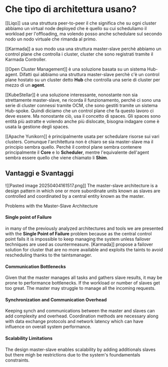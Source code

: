 # Che tipo di architettura usano?

 [[Liqo]] usa una struttura peer-to-peer il che significa che su ogni cluster abbiamo un virtual node deployed che è quello su cui scheduliamo il workload per l'offloading, ma volendo posso anche schedulare sul secondo nodo un nodo virtuale che rimanda al primo.
 
[[Karmada]] a suo modo usa una struttura master-slave perchè abbiamo un control plane che controlla i cluster, cluster che sono registrati tramite il Karmada Controller.

[[Open Cluster Management]] è una soluzione basata su un sistema Hub-agent. Difatti qui abbiamo una struttura master-slave perchè c'è un control plane hostato su un cluster detto **Hub** che controlla una serie di cluster per mezzo di un **agent**. 

[[KubeStellar]] è una soluzione interessante, nonostante non sia strettamente master-slave, ne ricorda il funzionamento, perchè ci sono una serie di cluster connessi tramite OCM, che sono gestiti tramite un sistema Hub-spoke. Quindi diciamo che un control plane che fa questo lavoro ci deve essere. 
Ma nonostante ciò, usa il concetto di spaces. Gli spaces sono entità più astratte e volendo anche più dislocate, bisogna indagare come è usata la gestione degli spaces.

[[Apache Yunikorn]] è principalmente usata per schedulare risorse sui vari clusters. Comunque l'architettura non è chiaro se sia master-slave ma il principio sembra quello. Perchè il control plane sembra contenere principalmente il **Core** e lo **Scheduler**, mentre l'equivalente dell'agent sembra essere quello che viene chiamato li **Shim**.

## Vantaggi e Svantaggi

![[Pasted image 20250404161517.png]]
The master-slave architecture is a design pattern in which one or more subordinate units known as slaves are controlled and coordinated by a central entity known as the master.

Problems with the Master-Slave Architecture
#### Single point of Failure
in many of the previously analyzed architectures and tools we are presented with the **Single Point of Failure** problem because as the central control point fails it is impossible to keep managing the system unless failover techniques are used as countermeasure. [Karmada]] propose a failover solution for cluster that are no more available and exploits the taints to avoid rescheduling thanks to the taintsmanager.
#### Communication Bottlenecks
Given that the master manages all tasks and gathers slave results, it may be prone to performance bottlenecks. If the workload or number of slaves get too great. The master may struggle to manage all the incoming requests.
#### Synchronization and Communication Overhead
Keeping synch and communications between the master and slaves can add complexity and overhead. Coordination methods are necessary along with data exchange protocols and network latency which can have influence on overall system performance.
#### Scalability Limitations
The design master-slave enables scalability by adding additionals slaves but there migh be restrictions due to the system's foundamentals constraints.

